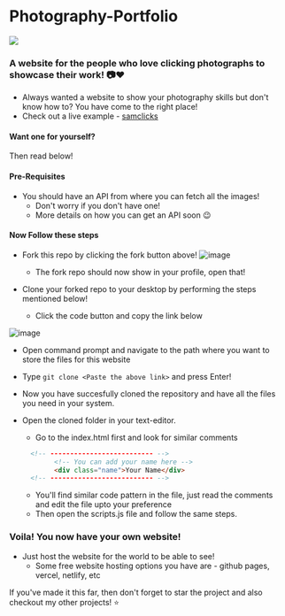 # Photography-Portfolio

<a target="_blank" href="https://samclicks.netlify.app/">
<img src="https://user-images.githubusercontent.com/77121931/216774002-5ff4acc3-4a2d-4dd0-a305-6d7cccf36895.gif"/>
</a>

### A website for the people who love clicking photographs to showcase their work! :camera::heart:
- Always wanted a website to show your photography skills but don't know how to? You have come to the right place!
- Check out a live example - [samclicks](https://samclicks.netlify.app/)

#### Want one for yourself?
Then read below!

#### Pre-Requisites
- You should have an API from where you can fetch all the images!
  - Don't worry if you don't have one!
  - More details on how you can get an API soon :wink:

#### Now Follow these steps 
- Fork this repo by clicking the fork button above!
![image](https://user-images.githubusercontent.com/77121931/216774625-0aaadcc5-ae13-4ca2-9762-88efb3381ddf.png)
  - The fork repo should now show in your profile, open that!

- Clone your forked repo to your desktop by performing the steps mentioned below!
  - Click the code button and copy the link below
  
![image](https://user-images.githubusercontent.com/77121931/216774812-fc80f086-e8b8-456b-a4c3-627d108c0421.png)

  - Open command prompt and navigate to the path where you want to store the files for this website
  - Type `git clone <Paste the above link>` and press Enter!

- Now you have succesfully cloned the repository and have all the files you need in your system.
- Open the cloned folder in your text-editor.
  - Go to the index.html first and look for similar comments
  
  ```html
    <!-- -------------------------- -->
          <!-- You can add your name here -->
          <div class="name">Your Name</div>
    <!-- -------------------------- -->
  ```
  
  - You'll find similar code pattern in the file, just read the comments and edit the file upto your preference
  - Then open the scripts.js file and follow the same steps.

### Voila! You now have your own website!
- Just host the website for the world to be able to see!
  - Some free website hosting options you have are - github pages, vercel, netlify, etc
  
If you've made it this far, then don't forget to star the project and also checkout my other projects! :star:
